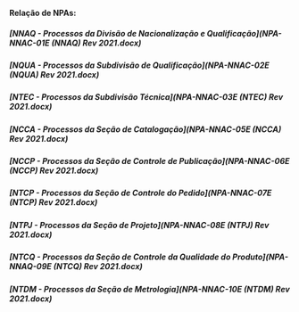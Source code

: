 **Relação de NPAs:**

##### [NNAQ - Processos da Divisão de Nacionalização e Qualificação](NPA-NNAC-01E (NNAQ) Rev 2021.docx)
##### [NQUA - Processos da Subdivisão de Qualificação](NPA-NNAC-02E (NQUA) Rev 2021.docx)
##### [NTEC - Processos da Subdivisão Técnica](NPA-NNAC-03E (NTEC) Rev 2021.docx)
##### [NCCA - Processos da Seção de Catalogação](NPA-NNAC-05E (NCCA) Rev 2021.docx)
##### [NCCP - Processos da Seção de Controle de Publicação](NPA-NNAC-06E (NCCP) Rev 2021.docx)
##### [NTCP - Processos da Seção de Controle do Pedido](NPA-NNAC-07E (NTCP) Rev 2021.docx)
##### [NTPJ - Processos da Seção de Projeto](NPA-NNAC-08E (NTPJ) Rev 2021.docx)
##### [NTCQ - Processos da Seção de Controle da Qualidade do Produto](NPA-NNAQ-09E (NTCQ) Rev 2021.docx)
##### [NTDM - Processos da Seção de Metrologia](NPA-NNAC-10E (NTDM) Rev 2021.docx)